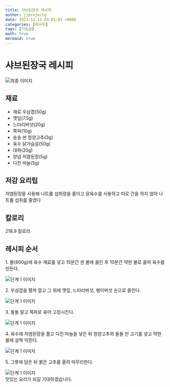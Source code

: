 ```yaml
---
title: 샤브된장국 레시피
author: jjprojectg
date: 2023-12-11 03:01:01 +0000
categories: [레시피]
tags: [가슴살]
math: true
mermaid: true
---
```

<meta name="og:type" content="website"/>
<meta charset="UTF-8"/>
<div class="header">
  <h1>샤브된장국 레시피</h1>
</div>

<div class="container my-4">
  <div class="row">
    <div class="col-12 col-md-6">
      <div class="recipe-image">
        <img src="http://www.foodsafetykorea.go.kr/uploadimg/cook/10_00290_2.png" class="step-image" alt="최종 이미지"/>
      </div>
    </div>
    <div class="col-12 col-md-6">
      <div class="ingredients">
        <h2>재료</h2>
        <ul class="card">
          <li> 재료 우삼겹(50g) </li>
          <li>  깻잎(7.5g) </li>
          <li>  느타리버섯(20g) </li>
          <li> 쪽파(10g) </li>
          <li>  송송 썬 청양고추(3g) </li>
          <li> 육수 닭가슴살(50g) </li>
          <li>  대파(20g) </li>
          <li> 양념 저염된장(5g) </li>
          <li>  다진 마늘(5g) </li>
</ul>
      </div>
    </div>
    <div class="col-12 col-md-6">
      <div class="ingredients">
        <h2>저감 요리팁</h2>
        <div class="card"> 
          <p>
            저염된장을 사용해 나트륨 섭취량을 줄이고
닭육수를 사용하고 따로 간을 하지 않아 나트륨 섭취를 줄였다
          </p>
        </div>
      </div>
      <div class="ingredients">
        <h2>칼로리</h2>
        <div class="card"> 
          <p>
            218.9 칼로리
          </p>
        </div>
      </div>
    </div>
  </div>

  <h2 class="my-4">레시피 순서</h2>
  <div class="card recipe-card">
    <div class="card-body recipe-step">
      <p class="card-text step-description">1. 물(600g)에 육수 재료를 넣고 15분간
센 불에 끓인 후 10분간 약한 불로
끓여 육수를 만든다.</p>
      <img src="http://www.foodsafetykorea.go.kr/uploadimg/cook/20_00290_1.png" alt="단계 1 이미지" class="step-image"/>
    </div>
  </div>
  <div class="card recipe-card">
    <div class="card-body recipe-step">
      <p class="card-text step-description">2. 우삼겹을 펼쳐 깔고 그 위에 깻잎,
느타리버섯, 팽이버섯 순으로
올린다.</p>
      <img src="http://www.foodsafetykorea.go.kr/uploadimg/cook/20_00290_2.png" alt="단계 1 이미지" class="step-image"/>
    </div>
  </div>
  <div class="card recipe-card">
    <div class="card-body recipe-step">
      <p class="card-text step-description">3. 돌돌 말고 쪽파로 묶어 고정시킨다.</p>
      <img src="http://www.foodsafetykorea.go.kr/uploadimg/cook/20_00290_3.png" alt="단계 1 이미지" class="step-image"/>
    </div>
  </div>
  <div class="card recipe-card">
    <div class="card-body recipe-step">
      <p class="card-text step-description">4. 육수에 저염된장을 풀고 다진
마늘을 넣은 뒤 청양고추와 돌돌 만
고기를 넣고 약한 불에 살짝 익힌다.</p>
      <img src="http://www.foodsafetykorea.go.kr/uploadimg/cook/20_00290_4.png" alt="단계 1 이미지" class="step-image"/>
    </div>
  </div>
  <div class="card recipe-card">
    <div class="card-body recipe-step">
      <p class="card-text step-description">5. 그릇에 담은 뒤 붉은 고추를 올려
마무리한다.</p>
      <img src="http://www.foodsafetykorea.go.kr/uploadimg/cook/20_00290_5.png" alt="단계 1 이미지" class="step-image"/>
    </div>
  </div>

</div>
맛있는 요리가 되길 기대하겠습니다.
